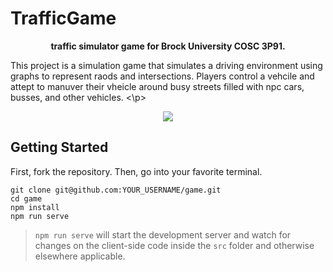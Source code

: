 # TrafficGame
<p align="center">
<strong>traffic simulator game for Brock University COSC 3P91.</strong>

This project is a simulation game that simulates a driving environment using graphs to represent raods and intersections.
Players control a vehcile and attept to manuver their vheicle around busy streets filled with npc cars, busses, and other vehicles.
<\p>

<p align="center">
  <img src="https://github.com/Delaford/game/raw/master/src/assets/github/logo.png"/>
</p>

## Getting Started

First, fork the repository. Then, go into your favorite terminal.

    git clone git@github.com:YOUR_USERNAME/game.git
    cd game
    npm install
    npm run serve

> `npm run serve` will start the development server and watch for changes on the client-side code inside the `src` folder and otherwise elsewhere applicable.
